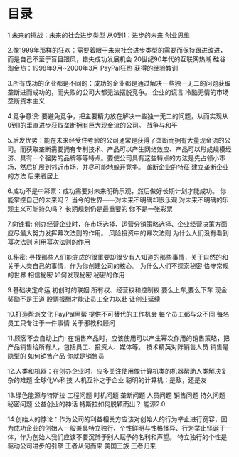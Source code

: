 # 目录
1.未来的挑战：未来的社会进步类型
  从0到1：进步的未来
  创业思维

2.像1999年那样的狂欢：需要着眼于未来社会进步类型的需要而保持跟进改进，而是自己不至于盲目跟风，错失成功发展机会
  20世纪90年代的互联网热潮
  硅谷淘金热：1998年9月~2000年3月
  PayPal狂热
  获得的经验教训

3.所有成功的企业都是不同的：成功的企业都是通过解决一些独一无二的问题获取垄断进而成功的，而失败的公司大都无法摆脱竞争。
  企业的谎言
  冷酷无情的市场
  垄断资本主义

4.竞争意识: 要避免竞争，把主要精力放在解决一些独一无二的问题，从而实现从0到1的垂直进步获取垄断拥有巨大现金流的公司。
  战争与和平

5.后发优势：能在未来经受住考验的公司通常是获得了垄断而拥有大量现金流的公司。而获取垄断需要拥有专利技术、产品可以产生网络效应、产品可以形成规模经济、具有一个强势的品牌等等特点。要使公司具有这些特点的方法是先占领小市场，然后扩展到邻近市场，并尽可能地躲开竞争。
  垄断企业的特征
  建立垄断企业的方法
  后来者居上

6.成功不是中彩票：成功需要对未来明确乐观，然后做好长期计划才能成功。
  你能掌控自己的未来吗？
  当今的世界——对未来不明确却很乐观
  对未来不明确的乐观主义可能持久吗？
  长期规划仍是最重要的
  你不是一张彩票

7.向钱看: 创办经营企业时，在市场选择、运营分销策略选择、企业经营决策方面应尽最大努力发挥幕次法则的作用。
  风险投资中的幂次法则
  为什么人们没有看到幂次法则
  利用幂次法则的作用

8.秘密: 寻找那些人们能完成的很重要却很少有人知道的那些事情，关于自然的和关于人类自己的事情，作为你创建公司的核心。
  为什么人们不探索秘密
  恪守常规的世界
  相信秘密
  如何发现秘密
  秘密的作用

9.基础决定命运
  初创时的联姻
  所有权、经营权和控制权
  要么上车,要么下车
  现金奖励不是王道
  股票报酬才能让员工全力以赴
  让创业延续

10.打造帮派文化
  PayPal黑帮
  提供不可替代的工作机会
  每个员工都与众不同
  每名员工只专注于一件事情
  关于邪教和顾问

11.顾客不会自动上门: 在销售产品时，应该使用可以产生幂次作用的销售策略，把产品销售给所有人，包括员工、投资人、媒体等。
  技术精英对阵销售人员
  销售是隐型的
  如何销售产品
  你就是销售员

12.人类和机器：在创办企业时，应多关注使用像计算机类的机器帮助人类解决复杂的难题
  全球化Vs科技
  人机互补之于企业
  聪明的计算机：是敌，还是友

13.绿色能源与特斯拉
  工程问题
  时机问题
  垄断问题
  人员问题
  销售问题
  持久问题
  秘密问题
  公益创业的神话
  特斯拉如何脱颖而出？
  能源2.0

14.创始人的悖论：作为公司的利益相关方应该对创始人的行为举止进行宽容，因为成功企业的创始人一般兼具特立独行、个性鲜明与性格怪异、行为举止怪诞于一体，作为创始人我们应该不要沉醉于别人赋予的名利和声望。
  特立独行的个性是驱动公司进步的引擎
  王者从何而来
  美国王族
  王者归来
